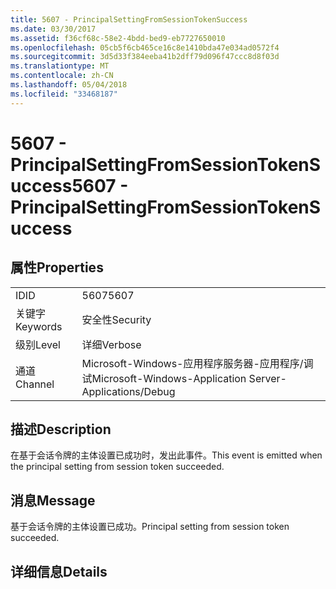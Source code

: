 ```yaml
---
title: 5607 - PrincipalSettingFromSessionTokenSuccess
ms.date: 03/30/2017
ms.assetid: f36cf68c-58e2-4bdd-bed9-eb7727650010
ms.openlocfilehash: 05cb5f6cb465ce16c8e1410bda47e034ad0572f4
ms.sourcegitcommit: 3d5d33f384eeba41b2dff79d096f47ccc8d8f03d
ms.translationtype: MT
ms.contentlocale: zh-CN
ms.lasthandoff: 05/04/2018
ms.locfileid: "33468187"
---
```

# <a name="5607---principalsettingfromsessiontokensuccess"></a><span data-ttu-id="cda09-102">5607 - PrincipalSettingFromSessionTokenSuccess</span><span class="sxs-lookup"><span data-stu-id="cda09-102">5607 - PrincipalSettingFromSessionTokenSuccess</span></span>
## <a name="properties"></a><span data-ttu-id="cda09-103">属性</span><span class="sxs-lookup"><span data-stu-id="cda09-103">Properties</span></span>  
  
|||  
|-|-|  
|<span data-ttu-id="cda09-104">ID</span><span class="sxs-lookup"><span data-stu-id="cda09-104">ID</span></span>|<span data-ttu-id="cda09-105">5607</span><span class="sxs-lookup"><span data-stu-id="cda09-105">5607</span></span>|  
|<span data-ttu-id="cda09-106">关键字</span><span class="sxs-lookup"><span data-stu-id="cda09-106">Keywords</span></span>|<span data-ttu-id="cda09-107">安全性</span><span class="sxs-lookup"><span data-stu-id="cda09-107">Security</span></span>|  
|<span data-ttu-id="cda09-108">级别</span><span class="sxs-lookup"><span data-stu-id="cda09-108">Level</span></span>|<span data-ttu-id="cda09-109">详细</span><span class="sxs-lookup"><span data-stu-id="cda09-109">Verbose</span></span>|  
|<span data-ttu-id="cda09-110">通道</span><span class="sxs-lookup"><span data-stu-id="cda09-110">Channel</span></span>|<span data-ttu-id="cda09-111">Microsoft-Windows-应用程序服务器-应用程序/调试</span><span class="sxs-lookup"><span data-stu-id="cda09-111">Microsoft-Windows-Application Server-Applications/Debug</span></span>|  
  
## <a name="description"></a><span data-ttu-id="cda09-112">描述</span><span class="sxs-lookup"><span data-stu-id="cda09-112">Description</span></span>  
 <span data-ttu-id="cda09-113">在基于会话令牌的主体设置已成功时，发出此事件。</span><span class="sxs-lookup"><span data-stu-id="cda09-113">This event is emitted when the principal setting from session token succeeded.</span></span>  
  
## <a name="message"></a><span data-ttu-id="cda09-114">消息</span><span class="sxs-lookup"><span data-stu-id="cda09-114">Message</span></span>  
 <span data-ttu-id="cda09-115">基于会话令牌的主体设置已成功。</span><span class="sxs-lookup"><span data-stu-id="cda09-115">Principal setting from session token succeeded.</span></span>  
  
## <a name="details"></a><span data-ttu-id="cda09-116">详细信息</span><span class="sxs-lookup"><span data-stu-id="cda09-116">Details</span></span>
